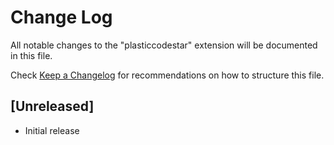 # Change Log

All notable changes to the "plasticcodestar" extension will be documented in this file.

Check [Keep a Changelog](http://keepachangelog.com/) for recommendations on how to structure this file.

## [Unreleased]

- Initial release
